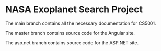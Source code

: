 # NASA Exoplanet Search Project
The main branch contains all the necessary documentation for CS5001.

The master branch contains source code for the Angular site.

The asp.net branch contains source code for the ASP.NET site.
